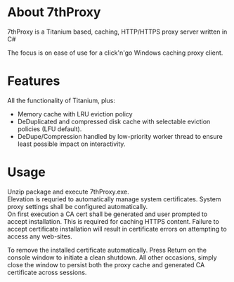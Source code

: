 # About 7thProxy
7thProxy is a Titanium based, caching, HTTP/HTTPS proxy server written in C#  

The focus is on ease of use for a click'n'go Windows caching proxy client.

# Features

All the functionality of Titanium, plus:

* Memory cache with LRU eviction policy
* DeDuplicated and compressed disk cache with selectable eviction policies (LFU default).
* DeDupe/Compression handled by low-priority worker thread to ensure least possible impact on interactivity.

# Usage

Unzip package and execute 7thProxy.exe.  
Elevation is requried to automatically manage system certificates. System proxy settings shall be configured automatically.  
On first execution a CA cert shall be generated and user prompted to accept installation. This is required for caching HTTPS content. Failure to accept certificate installation will result in certificate errors on attempting to access any web-sites.  

To remove the installed certificate automatically. Press Return on the console window to initiate a clean shutdown. All other occasions, simply close the window to persist both the proxy cache and generated CA certificate across sessions.  

